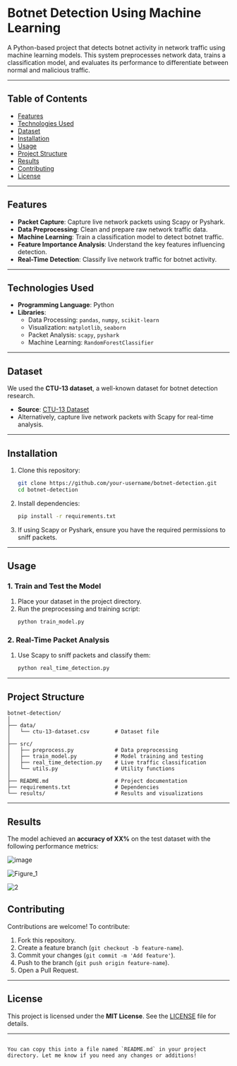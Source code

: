 
# **Botnet Detection Using Machine Learning**

A Python-based project that detects botnet activity in network traffic using machine learning models. This system preprocesses network data, trains a classification model, and evaluates its performance to differentiate between normal and malicious traffic.

---

## **Table of Contents**

- [Features](#features)  
- [Technologies Used](#technologies-used)  
- [Dataset](#dataset)  
- [Installation](#installation)  
- [Usage](#usage)  
- [Project Structure](#project-structure)  
- [Results](#results)  
- [Contributing](#contributing)  
- [License](#license)  

---

## **Features**

- **Packet Capture**: Capture live network packets using Scapy or Pyshark.  
- **Data Preprocessing**: Clean and prepare raw network traffic data.  
- **Machine Learning**: Train a classification model to detect botnet traffic.  
- **Feature Importance Analysis**: Understand the key features influencing detection.  
- **Real-Time Detection**: Classify live network traffic for botnet activity.  

---

## **Technologies Used**

- **Programming Language**: Python  
- **Libraries**:  
  - Data Processing: `pandas`, `numpy`, `scikit-learn`  
  - Visualization: `matplotlib`, `seaborn`  
  - Packet Analysis: `scapy`, `pyshark`  
  - Machine Learning: `RandomForestClassifier`  

---

## **Dataset**

We used the **CTU-13 dataset**, a well-known dataset for botnet detection research.  
- **Source**: [CTU-13 Dataset](https://mcfp.felk.cvut.cz/publicDatasets/)  
- Alternatively, capture live network packets with Scapy for real-time analysis.  

---

## **Installation**

1. Clone this repository:  
   ```bash
   git clone https://github.com/your-username/botnet-detection.git
   cd botnet-detection
   ```

2. Install dependencies:  
   ```bash
   pip install -r requirements.txt
   ```

3. If using Scapy or Pyshark, ensure you have the required permissions to sniff packets.  

---

## **Usage**

### **1. Train and Test the Model**  
1. Place your dataset in the project directory.  
2. Run the preprocessing and training script:  
   ```bash
   python train_model.py
   ```

### **2. Real-Time Packet Analysis**  
1. Use Scapy to sniff packets and classify them:  
   ```bash
   python real_time_detection.py
   ```

---

## **Project Structure**

```plaintext
botnet-detection/
│
├── data/
│   └── ctu-13-dataset.csv        # Dataset file
│
├── src/
│   ├── preprocess.py             # Data preprocessing
│   ├── train_model.py            # Model training and testing
│   ├── real_time_detection.py    # Live traffic classification
│   └── utils.py                  # Utility functions
│
├── README.md                     # Project documentation
├── requirements.txt              # Dependencies
└── results/                      # Results and visualizations
```

---

## **Results**

The model achieved an **accuracy of XX%** on the test dataset with the following performance metrics:  

![image](https://github.com/user-attachments/assets/e3cbb35b-2bd9-4cb1-b688-e4a9ae0920f2)

![Figure_1](https://github.com/user-attachments/assets/e0a41b96-5fad-4d32-8e96-29c3c687e407)

![2](https://github.com/user-attachments/assets/441c96c6-7d06-41bb-a501-0a6659b3ed95)




## **Contributing**

Contributions are welcome! To contribute:  
1. Fork this repository.  
2. Create a feature branch (`git checkout -b feature-name`).  
3. Commit your changes (`git commit -m 'Add feature'`).  
4. Push to the branch (`git push origin feature-name`).  
5. Open a Pull Request.  

---

## **License**

This project is licensed under the **MIT License**. See the [LICENSE](LICENSE) file for details.

---
```

You can copy this into a file named `README.md` in your project directory. Let me know if you need any changes or additions!
